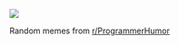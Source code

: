 ![](https://preview.redd.it/qw36tqhqkhgf1.png?width=640&crop=smart&auto=webp&s=7c9d64d2557b5800da7ab2d0f0046dc98ebdbb76)

 Random memes from [r/ProgrammerHumor](https://www.reddit.com/r/ProgrammerHumor/)

